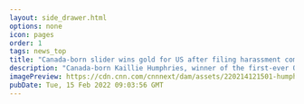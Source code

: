 ```yaml
---
layout: side_drawer.html
options: none
icon: pages
order: 1
tags: news_top
title: "Canada-born slider wins gold for US after ​filing harassment complaint "
description: "Canada-born Kaillie Humphries​, winner of the first-ever Olympic gold in the monobob, says she \"never gave up\" on herself."
imagePreview: https://cdn.cnn.com/cnnnext/dam/assets/220214121501-humphries-team-usa-video-synd-2.jpg
pubDate: Tue, 15 Feb 2022 09:03:56 GMT
---
```

